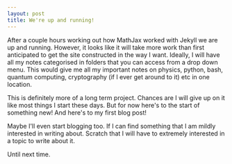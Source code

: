 ```yaml
---
layout: post
title: We're up and running!
---
```


After a couple hours working out how MathJax worked with Jekyll we are up and running. However, it looks like it will take more work than first anticipated to get the site constructed in the way I want. Ideally, I will have all my notes categorised in folders that you can access from a drop down menu. This would give me all my important notes on physics, python, bash, quantum computing, cryptography (if I ever get around to it) etc in one location. 

This is definitely more of a long term project. Chances are I will give up on it like most things I start these days. But for now here's to the start of something new! And here's to my first blog post!  

Maybe I'll even start blogging too. If I can find something that I am mildly interested in writing about. Scratch that I will have to extremely interested in a topic to write about it.

Until next time.



